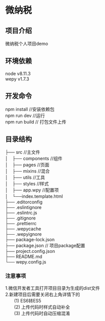 # 微纳税

##  项目介绍
微纳税个人项目demo

## 环境依赖
node v8.11.3 <br/>
wepy v1.7.3  <br/>
## 开发命令
npm install //安装依赖包 <br/>
npm run dev //运行 <br/>
npm run build // 打包文件上传 <br/>


## 目录结构
├── src             //主文件 <br/>
│　├── components   //组件  <br/>
│　├──  pages        //页面  <br/>
│　├── mixins        //混合 <br/>
│　├──  utils        //工具  <br/>
│　├──  styles       //样式  <br/>
│　├── app.wpy      //配置项  <br/>
│　└──index.template.html <br/>
├── .editorconfig <br/>
├── .eslintignore <br/>
├── .eslintrc.js <br/>
├── .gitignore <br/>
├── .prettierrc <br/>
├── .wepycache <br/>
├── .wepyignore <br/>
├── package-lock.json <br/>
├── package.json        // 项目package配置<br/>
├── project.config.json <br/>
├── README.md <br/>
└── wepy.config.js <br/>

### 注意事项
1.微信开发者工具打开项目目录为生成的dist文件 <br/>
2.新建项目后需要关闭右上角详情下的 <br/>
　　(1) ES6转ES5 <br/>
　　(2) 上传代码时样式自动补全 <br/>
　　(3) 上传代码时自动压缩混淆 <br/>

